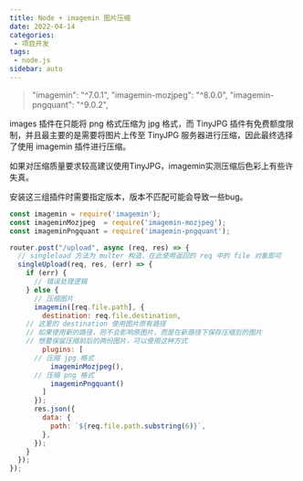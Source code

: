 ```yaml
---
title: Node + imagemin 图片压缩
date: 2022-04-14
categories:
 - 项目开发
tags:
 - node.js
sidebar: auto
---
```


> "imagemin": "^7.0.1",
  "imagemin-mozjpeg": "^8.0.0",
  "imagemin-pngquant": "^9.0.2",

images 插件在只能将 png 格式压缩为 jpg 格式，而 TinyJPG 插件有免费额度限制，并且最主要的是需要将图片上传至 TinyJPG 服务器进行压缩，因此最终选择了使用 imagemin 插件进行压缩。

如果对压缩质量要求较高建议使用TinyJPG，imagemin实测压缩后色彩上有些许失真。

安装这三组插件时需要指定版本，版本不匹配可能会导致一些bug。

```js
const imagemin = require('imagemin');
const imageminMozjpeg  = require('imagemin-mozjpeg');
const imageminPngquant = require('imagemin-pngquant');

router.post("/upload", async (req, res) => {
  // singleload 方法为 multer 构造，在此使用返回的 req 中的 file 对象即可
  singleUpload(req, res, (err) => {
    if (err) {
      // 错误处理逻辑
    } else {
      // 压缩图片
      imagemin([req.file.path], {
        destination: req.file.destination,
	// 这里的 destination 使用图片原有路径
	// 如果使用新的路径，则不会影响原图片，而是在新路径下保存压缩后的图片
	// 想要保留压缩前后的两份图片，可以使用这种方式
        plugins: [
	  // 压缩 jpg 格式
          imageminMozjpeg(),
	  // 压缩 png 格式
          imageminPngquant()
        ]
      });
      res.json({
        data: {
          path: `${req.file.path.substring(6)}`,
        },
      });
    }
  });
});
```